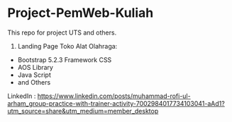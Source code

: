 # Project-PemWeb-Kuliah
This repo for project UTS and others.

1. Landing Page Toko Alat Olahraga:

  - Bootstrap 5.2.3 Framework CSS
  - AOS Library
  - Java Script
  - and Others
  
  LinkedIn : https://www.linkedin.com/posts/muhammad-rofi-ul-arham_group-practice-with-trainer-activity-7002984017734103041-aAd1?utm_source=share&utm_medium=member_desktop
